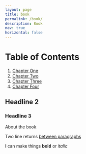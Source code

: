 ```yaml
---
layout: page
title: book
permalink: /book/
description: Book
nav: true
horizontal: false
---
```


# Table of Contents

1. [Chapter One](/book/one.html)
2. [Chapter Two](/book/two.html)
3. [Chapter Three](/book/three.html)
4. [Chapter Four](/book/four.html)

## Headline 2

### Headline 3

About the book

Two line returns [between paragraphs](https://arlenejdiaz.github.io/)

I can make things **bold** or *italic*
